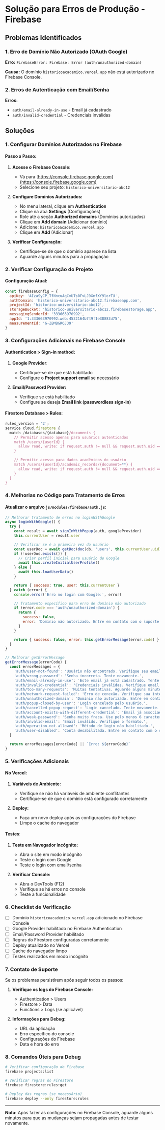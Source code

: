 # Solução para Erros de Produção - Firebase

## Problemas Identificados

### 1. Erro de Domínio Não Autorizado (OAuth Google)

**Erro:** `FirebaseError: Firebase: Error (auth/unauthorized-domain)`

**Causa:** O domínio `historicoacademico.vercel.app` não está autorizado no Firebase Console.

### 2. Erros de Autenticação com Email/Senha

**Erros:**

- `auth/email-already-in-use` - Email já cadastrado
- `auth/invalid-credential` - Credenciais inválidas

## Soluções

### 1. Configurar Domínios Autorizados no Firebase

#### Passo a Passo:

1. **Acesse o Firebase Console:**

   - Vá para [https://console.firebase.google.com](https://console.firebase.google.com)
   - Selecione seu projeto: `historico-universitario-abc12`

2. **Configure Domínios Autorizados:**

   - No menu lateral, clique em **Authentication**
   - Clique na aba **Settings** (Configurações)
   - Role até a seção **Authorized domains** (Domínios autorizados)
   - Clique em **Add domain** (Adicionar domínio)
   - Adicione: `historicoacademico.vercel.app`
   - Clique em **Add** (Adicionar)

3. **Verificar Configuração:**
   - Certifique-se de que o domínio aparece na lista
   - Aguarde alguns minutos para a propagação

### 2. Verificar Configuração do Projeto

#### Configuração Atual:

```javascript
const firebaseConfig = {
  apiKey: 'AIzaSyCP_TfNncuAqCxUTs0FvLJ0XnfXY9lorTU',
  authDomain: 'historico-universitario-abc12.firebaseapp.com',
  projectId: 'historico-universitario-abc12',
  storageBucket: 'historico-universitario-abc12.firebasestorage.app',
  messagingSenderId: '333663970992',
  appId: '1:333663970992:web:4532164b749f1e38883d75',
  measurementId: 'G-ZBMBGR6J39'
}
```

### 3. Configurações Adicionais no Firebase Console

#### Authentication > Sign-in method:

1. **Google Provider:**

   - Certifique-se de que está habilitado
   - Configure o **Project support email** se necessário

2. **Email/Password Provider:**
   - Verifique se está habilitado
   - Configure se deseja **Email link (passwordless sign-in)**

#### Firestore Database > Rules:

```javascript
rules_version = '2';
service cloud.firestore {
  match /databases/{database}/documents {
    // Permitir acesso apenas para usuários autenticados
    match /users/{userId} {
      allow read, write: if request.auth != null && request.auth.uid == userId;
    }

    // Permitir acesso para dados acadêmicos do usuário
    match /users/{userId}/academic_records/{document=**} {
      allow read, write: if request.auth != null && request.auth.uid == userId;
    }
  }
}
```

### 4. Melhorias no Código para Tratamento de Erros

#### Atualizar o arquivo `js/modules/firebase/auth.js`:

```javascript
// Melhorar tratamento de erros no loginWithGoogle
async loginWithGoogle() {
  try {
    const result = await signInWithPopup(auth, googleProvider)
    this.currentUser = result.user

    // Verificar se é a primeira vez do usuário
    const userDoc = await getDoc(doc(db, 'users', this.currentUser.uid))
    if (!userDoc.exists()) {
      // Criar perfil inicial para usuário do Google
      await this.createInitialUserProfile()
    } else {
      await this.loadUserData()
    }

    return { success: true, user: this.currentUser }
  } catch (error) {
    console.error('Erro no login com Google:', error)

    // Tratamento específico para erro de domínio não autorizado
    if (error.code === 'auth/unauthorized-domain') {
      return {
        success: false,
        error: 'Domínio não autorizado. Entre em contato com o suporte.'
      }
    }

    return { success: false, error: this.getErrorMessage(error.code) }
  }
}

// Melhorar getErrorMessage
getErrorMessage(errorCode) {
  const errorMessages = {
    'auth/user-not-found': 'Usuário não encontrado. Verifique seu email.',
    'auth/wrong-password': 'Senha incorreta. Tente novamente.',
    'auth/email-already-in-use': 'Este email já está cadastrado. Tente fazer login.',
    'auth/invalid-credential': 'Credenciais inválidas. Verifique email e senha.',
    'auth/too-many-requests': 'Muitas tentativas. Aguarde alguns minutos.',
    'auth/network-request-failed': 'Erro de conexão. Verifique sua internet.',
    'auth/unauthorized-domain': 'Domínio não autorizado. Entre em contato com o suporte.',
    'auth/popup-closed-by-user': 'Login cancelado pelo usuário.',
    'auth/cancelled-popup-request': 'Login cancelado. Tente novamente.',
    'auth/account-exists-with-different-credential': 'Email já associado a outra conta.',
    'auth/weak-password': 'Senha muito fraca. Use pelo menos 6 caracteres.',
    'auth/invalid-email': 'Email inválido. Verifique o formato.',
    'auth/operation-not-allowed': 'Método de login não habilitado.',
    'auth/user-disabled': 'Conta desabilitada. Entre em contato com o suporte.'
  }

  return errorMessages[errorCode] || `Erro: ${errorCode}`
}
```

### 5. Verificações Adicionais

#### No Vercel:

1. **Variáveis de Ambiente:**

   - Verifique se não há variáveis de ambiente conflitantes
   - Certifique-se de que o domínio está configurado corretamente

2. **Deploy:**
   - Faça um novo deploy após as configurações do Firebase
   - Limpe o cache do navegador

#### Testes:

1. **Teste em Navegador Incógnito:**

   - Abra o site em modo incógnito
   - Teste o login com Google
   - Teste o login com email/senha

2. **Verificar Console:**
   - Abra o DevTools (F12)
   - Verifique se há erros no console
   - Teste a funcionalidade

### 6. Checklist de Verificação

- [ ] Domínio `historicoacademico.vercel.app` adicionado no Firebase Console
- [ ] Google Provider habilitado no Firebase Authentication
- [ ] Email/Password Provider habilitado
- [ ] Regras do Firestore configuradas corretamente
- [ ] Deploy atualizado no Vercel
- [ ] Cache do navegador limpo
- [ ] Testes realizados em modo incógnito

### 7. Contato de Suporte

Se os problemas persistirem após seguir todos os passos:

1. **Verifique os logs do Firebase Console:**

   - Authentication > Users
   - Firestore > Data
   - Functions > Logs (se aplicável)

2. **Informações para Debug:**
   - URL da aplicação
   - Erro específico do console
   - Configurações do Firebase
   - Data e hora do erro

### 8. Comandos Úteis para Debug

```bash
# Verificar configuração do Firebase
firebase projects:list

# Verificar regras do Firestore
firebase firestore:rules:get

# Deploy das regras (se necessário)
firebase deploy --only firestore:rules
```

---

**Nota:** Após fazer as configurações no Firebase Console, aguarde alguns minutos para que as mudanças sejam propagadas antes de testar novamente.
